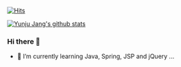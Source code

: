 [![Hits](https://hits.seeyoufarm.com/api/count/incr/badge.svg?url=https%3A%2F%2Fgithub.com%2Fo3o-ovo3)](https://hits.seeyoufarm.com)

[![Yunju Jang's github stats](https://github-readme-stats.vercel.app/api?username=o3o-ovo3)](https://github.com/anuraghazra/github-readme-stats)
### Hi there 👋
- 🌱 I’m currently learning Java, Spring, JSP and jQuery ...

<!--
**o3o-ovo3/o3o-ovo3** is a ✨ _special_ ✨ repository because its `README.md` (this file) appears on your GitHub profile.

Here are some ideas to get you started:

- 🔭 I’m currently working on ...
- 👯 I’m looking to collaborate on ...
- 🤔 I’m looking for help with ...
- 💬 Ask me about ...
- 📫 How to reach me: ...
- 😄 Pronouns: ...
- ⚡ Fun fact: ...
-->
